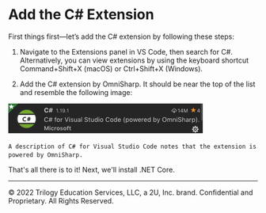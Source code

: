 # Add the C# Extension

First things first—let’s add the C# extension by following these steps:

1. Navigate to the Extensions panel in VS Code, then search for C#. Alternatively, you can view extensions by using the keyboard shortcut Command+Shift+X (macOS) or Ctrl+Shift+X (Windows).

2. Add the C# extension by OmniSharp. It should be near the top of the list and resemble the following image:

![](../Images/image_0.png)

`A description of C# for Visual Studio Code notes that the extension is powered by OmniSharp.`

That's all there is to it! Next, we'll install .NET Core.

---
© 2022 Trilogy Education Services, LLC, a 2U, Inc. brand. Confidential and Proprietary. All Rights Reserved.